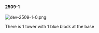 #### 2509-1
![dev-2509-1-0.png](https://github.com/lil-lab/nlvr/raw/master/nlvr/dev/images/2/dev-2509-1-0.png "dev-2509-1-0.png")

There is 1 tower with 1 blue block at the base